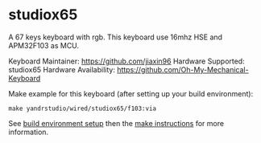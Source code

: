 studiox65
===

A 67 keys keyboard with rgb.
This keyboard use 16mhz HSE and APM32F103 as MCU.

Keyboard Maintainer: https://github.com/jiaxin96
Hardware Supported: studiox65
Hardware Availability: https://github.com/Oh-My-Mechanical-Keyboard 

Make example for this keyboard (after setting up your build environment):

    make yandrstudio/wired/studiox65/f103:via

See [build environment setup](https://docs.qmk.fm/#/getting_started_build_tools) then the [make instructions](https://docs.qmk.fm/#/getting_started_make_guide) for more information.
